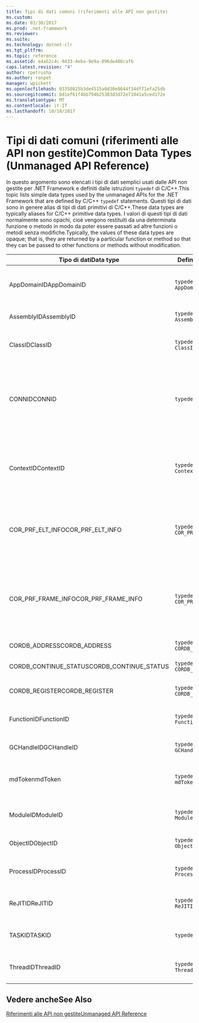 ```yaml
---
title: Tipi di dati comuni (riferimenti alle API non gestite)
ms.custom: 
ms.date: 03/30/2017
ms.prod: .net-framework
ms.reviewer: 
ms.suite: 
ms.technology: dotnet-clr
ms.tgt_pltfrm: 
ms.topic: reference
ms.assetid: e4ab2c4c-9433-4eba-9e9a-096de406cafb
caps.latest.revision: "4"
author: rpetrusha
ms.author: ronpet
manager: wpickett
ms.openlocfilehash: 03350825b3de4515a0d30e8644f34df71efa25db
ms.sourcegitcommit: bd1ef61f4bb794b25383d3d72e71041a5ced172e
ms.translationtype: MT
ms.contentlocale: it-IT
ms.lasthandoff: 10/18/2017
---
```

# <a name="common-data-types-unmanaged-api-reference"></a><span data-ttu-id="69073-102">Tipi di dati comuni (riferimenti alle API non gestite)</span><span class="sxs-lookup"><span data-stu-id="69073-102">Common Data Types (Unmanaged API Reference)</span></span>
<span data-ttu-id="69073-103">In questo argomento sono elencati i tipi di dati semplici usati dalle API non gestite per .NET Framework e definiti dalle istruzioni `typedef` di C/C++.</span><span class="sxs-lookup"><span data-stu-id="69073-103">This topic lists simple data types used by the unmanaged APIs for the .NET Framework that are defined by C/C++ `typedef` statements.</span></span> <span data-ttu-id="69073-104">Questi tipi di dati sono in genere alias di tipi di dati primitivi di C/C++.</span><span class="sxs-lookup"><span data-stu-id="69073-104">These data types are typically aliases for C/C++ primitive data types.</span></span> <span data-ttu-id="69073-105">I valori di questi tipi di dati normalmente sono opachi, cioè vengono restituiti da una determinata funzione o metodo in modo da poter essere passati ad altre funzioni o metodi senza modifiche.</span><span class="sxs-lookup"><span data-stu-id="69073-105">Typically, the values of these data types are opaque; that is, they are returned by a particular function or method so that they can be passed to other functions or methods without modification.</span></span>  
  
|<span data-ttu-id="69073-106">Tipo di dati</span><span class="sxs-lookup"><span data-stu-id="69073-106">Data type</span></span>|<span data-ttu-id="69073-107">Definizione</span><span class="sxs-lookup"><span data-stu-id="69073-107">Definition</span></span>|<span data-ttu-id="69073-108">Definito in</span><span class="sxs-lookup"><span data-stu-id="69073-108">Defined in</span></span>|<span data-ttu-id="69073-109">Descrizione</span><span class="sxs-lookup"><span data-stu-id="69073-109">Description</span></span>|  
|---------------|----------------|----------------|-----------------|  
|<span data-ttu-id="69073-110">AppDomainID</span><span class="sxs-lookup"><span data-stu-id="69073-110">AppDomainID</span></span>|`typedef UINT_PTR AppDomainID;`|<span data-ttu-id="69073-111">corprof.h</span><span class="sxs-lookup"><span data-stu-id="69073-111">corprof.h</span></span>|<span data-ttu-id="69073-112">Identificatore di un dominio di applicazione.</span><span class="sxs-lookup"><span data-stu-id="69073-112">The identifier of an application domain.</span></span>|  
|<span data-ttu-id="69073-113">AssemblyID</span><span class="sxs-lookup"><span data-stu-id="69073-113">AssemblyID</span></span>|`typedef UINT_PTR AssemblyID;`|<span data-ttu-id="69073-114">corprof.h</span><span class="sxs-lookup"><span data-stu-id="69073-114">corprof.h</span></span>|<span data-ttu-id="69073-115">Identificatore di un assembly.</span><span class="sxs-lookup"><span data-stu-id="69073-115">The identifier of an assembly.</span></span>|  
|<span data-ttu-id="69073-116">ClassID</span><span class="sxs-lookup"><span data-stu-id="69073-116">ClassID</span></span>|`typedef UINT_PTR ClassID;`|<span data-ttu-id="69073-117">corprof.h</span><span class="sxs-lookup"><span data-stu-id="69073-117">corprof.h</span></span>|<span data-ttu-id="69073-118">Identificatore di una classe gestita.</span><span class="sxs-lookup"><span data-stu-id="69073-118">The identifier of a managed class.</span></span>|  
|<span data-ttu-id="69073-119">CONNID</span><span class="sxs-lookup"><span data-stu-id="69073-119">CONNID</span></span>|`typedef DWORD CONNID;`|<span data-ttu-id="69073-120">cordebug.h, mscoree.h</span><span class="sxs-lookup"><span data-stu-id="69073-120">cordebug.h, mscoree.h</span></span>|<span data-ttu-id="69073-121">Identificatore della connessione per un thread connesso a un'istanza di Microsoft SQL Server.</span><span class="sxs-lookup"><span data-stu-id="69073-121">The connection identifier for a thread that is connected to an instance of Microsoft SQL Server.</span></span>|  
|<span data-ttu-id="69073-122">ContextID</span><span class="sxs-lookup"><span data-stu-id="69073-122">ContextID</span></span>|`typedef UINT_PTR ContextID;`|<span data-ttu-id="69073-123">corprof.h</span><span class="sxs-lookup"><span data-stu-id="69073-123">corprof.h</span></span>|<span data-ttu-id="69073-124">Identificatore del contesto associato a un thread gestito specifico.</span><span class="sxs-lookup"><span data-stu-id="69073-124">The identifier of the context associated with a particular managed thread.</span></span>|  
|<span data-ttu-id="69073-125">COR_PRF_ELT_INFO</span><span class="sxs-lookup"><span data-stu-id="69073-125">COR_PRF_ELT_INFO</span></span>|`typedef UINT_PTR COR_PRF_ELT_INFO;`|<span data-ttu-id="69073-126">corprof.h</span><span class="sxs-lookup"><span data-stu-id="69073-126">corprof.h</span></span>|<span data-ttu-id="69073-127">Handle opaco che rappresenta le informazioni su un determinato stack frame.</span><span class="sxs-lookup"><span data-stu-id="69073-127">An opaque handle that represents information about a particular stack frame.</span></span>|  
|<span data-ttu-id="69073-128">COR_PRF_FRAME_INFO</span><span class="sxs-lookup"><span data-stu-id="69073-128">COR_PRF_FRAME_INFO</span></span>|`typedef UINT_PTR COR_PRF_FRAME_INFO;`|<span data-ttu-id="69073-129">corprof.h</span><span class="sxs-lookup"><span data-stu-id="69073-129">corprof.h</span></span>|<span data-ttu-id="69073-130">Handle opaco che punta a uno stack frame.</span><span class="sxs-lookup"><span data-stu-id="69073-130">An opaque handle that points to a stack frame.</span></span> <span data-ttu-id="69073-131">È valido solo durante il callback a cui viene passato.</span><span class="sxs-lookup"><span data-stu-id="69073-131">It is valid only during the callback to which it is passed.</span></span>|  
|<span data-ttu-id="69073-132">CORDB_ADDRESS</span><span class="sxs-lookup"><span data-stu-id="69073-132">CORDB_ADDRESS</span></span>|`typedef ULONG64 CORDB_ADDRESS;`|<span data-ttu-id="69073-133">cordebug.h</span><span class="sxs-lookup"><span data-stu-id="69073-133">cordebug.h</span></span>|<span data-ttu-id="69073-134">Indirizzo in memoria.</span><span class="sxs-lookup"><span data-stu-id="69073-134">An address in memory.</span></span>|  
|<span data-ttu-id="69073-135">CORDB_CONTINUE_STATUS</span><span class="sxs-lookup"><span data-stu-id="69073-135">CORDB_CONTINUE_STATUS</span></span>|`typedef DWORD CORDB_CONTINUE_STATUS;`|<span data-ttu-id="69073-136">cordebug.h</span><span class="sxs-lookup"><span data-stu-id="69073-136">cordebug.h</span></span>|<span data-ttu-id="69073-137">Stato di continuazione.</span><span class="sxs-lookup"><span data-stu-id="69073-137">The continuation status.</span></span>|  
|<span data-ttu-id="69073-138">CORDB_REGISTER</span><span class="sxs-lookup"><span data-stu-id="69073-138">CORDB_REGISTER</span></span>|`typedef ULONG64 CORDB_REGISTER;`|<span data-ttu-id="69073-139">cordebug.h</span><span class="sxs-lookup"><span data-stu-id="69073-139">cordebug.h</span></span>|<span data-ttu-id="69073-140">Valore di un registro della CPU.</span><span class="sxs-lookup"><span data-stu-id="69073-140">The value of a CPU register.</span></span>|  
|<span data-ttu-id="69073-141">FunctionID</span><span class="sxs-lookup"><span data-stu-id="69073-141">FunctionID</span></span>|`typedef UINT_PTR FunctionID;`|<span data-ttu-id="69073-142">corprof.h</span><span class="sxs-lookup"><span data-stu-id="69073-142">corprof.h</span></span>|<span data-ttu-id="69073-143">Identificatore di una funzione o di un metodo.</span><span class="sxs-lookup"><span data-stu-id="69073-143">The identifier of a function or method.</span></span>|  
|<span data-ttu-id="69073-144">GCHandleID</span><span class="sxs-lookup"><span data-stu-id="69073-144">GCHandleID</span></span>|`typedef UINT_PTR GCHandleID;`|<span data-ttu-id="69073-145">corprof.h</span><span class="sxs-lookup"><span data-stu-id="69073-145">corprof.h</span></span>|<span data-ttu-id="69073-146">Handle di Garbage Collection.</span><span class="sxs-lookup"><span data-stu-id="69073-146">A garbage collection handle.</span></span>|  
|<span data-ttu-id="69073-147">mdToken</span><span class="sxs-lookup"><span data-stu-id="69073-147">mdToken</span></span>|`typedef UINT32 mdToken;`|<span data-ttu-id="69073-148">corprof.h</span><span class="sxs-lookup"><span data-stu-id="69073-148">corprof.h</span></span>|<span data-ttu-id="69073-149">Token di metadati (una riga in una tabella di metadati).</span><span class="sxs-lookup"><span data-stu-id="69073-149">A   metadata token (a row in a metadata table).</span></span>|  
|<span data-ttu-id="69073-150">ModuleID</span><span class="sxs-lookup"><span data-stu-id="69073-150">ModuleID</span></span>|`typedef UINT_PTR ModuleID;`|<span data-ttu-id="69073-151">corprof.h</span><span class="sxs-lookup"><span data-stu-id="69073-151">corprof.h</span></span>|<span data-ttu-id="69073-152">Identificatore di un modulo di assembly.</span><span class="sxs-lookup"><span data-stu-id="69073-152">The identifier of an assembly module.</span></span>|  
|<span data-ttu-id="69073-153">ObjectID</span><span class="sxs-lookup"><span data-stu-id="69073-153">ObjectID</span></span>|`typedef UINT_PTR ObjectID;`|<span data-ttu-id="69073-154">corprof.h</span><span class="sxs-lookup"><span data-stu-id="69073-154">corprof.h</span></span>|<span data-ttu-id="69073-155">Identificatore di un oggetto.</span><span class="sxs-lookup"><span data-stu-id="69073-155">The identifier of an object.</span></span>|  
|<span data-ttu-id="69073-156">ProcessID</span><span class="sxs-lookup"><span data-stu-id="69073-156">ProcessID</span></span>|`typedef UINT_PTR ProcessID;`|<span data-ttu-id="69073-157">corprof.h</span><span class="sxs-lookup"><span data-stu-id="69073-157">corprof.h</span></span>|<span data-ttu-id="69073-158">Identificatore di un processo gestito.</span><span class="sxs-lookup"><span data-stu-id="69073-158">The identifier of a managed process.</span></span>|  
|<span data-ttu-id="69073-159">ReJITID</span><span class="sxs-lookup"><span data-stu-id="69073-159">ReJITID</span></span>|`typedef UINT_PTR ReJITID;`|<span data-ttu-id="69073-160">corprof.h</span><span class="sxs-lookup"><span data-stu-id="69073-160">corprof.h</span></span>|<span data-ttu-id="69073-161">Identificatore di una funzione Just-In-Time.</span><span class="sxs-lookup"><span data-stu-id="69073-161">The identifier of a jitted function.</span></span>|  
|<span data-ttu-id="69073-162">TASKID</span><span class="sxs-lookup"><span data-stu-id="69073-162">TASKID</span></span>|`typedef UINT64 TASKID;`|<span data-ttu-id="69073-163">cordebug.h, mscoree.h</span><span class="sxs-lookup"><span data-stu-id="69073-163">cordebug.h, mscoree.h</span></span>|<span data-ttu-id="69073-164">L'identificatore di un [ICLRTask](../../../docs/framework/unmanaged-api/hosting/iclrtask-interface.md) istanza.</span><span class="sxs-lookup"><span data-stu-id="69073-164">The identifier of an [ICLRTask](../../../docs/framework/unmanaged-api/hosting/iclrtask-interface.md) instance.</span></span>|  
|<span data-ttu-id="69073-165">ThreadID</span><span class="sxs-lookup"><span data-stu-id="69073-165">ThreadID</span></span>|`typedef UINT_PTR ThreadID;`|<span data-ttu-id="69073-166">corprof.h</span><span class="sxs-lookup"><span data-stu-id="69073-166">corprof.h</span></span>|<span data-ttu-id="69073-167">Identificatore di un thread gestito.</span><span class="sxs-lookup"><span data-stu-id="69073-167">The identifier of a managed thread.</span></span>|  
  
## <a name="see-also"></a><span data-ttu-id="69073-168">Vedere anche</span><span class="sxs-lookup"><span data-stu-id="69073-168">See Also</span></span>  
 [<span data-ttu-id="69073-169">Riferimenti alle API non gestite</span><span class="sxs-lookup"><span data-stu-id="69073-169">Unmanaged API Reference</span></span>](../../../docs/framework/unmanaged-api/index.md)
